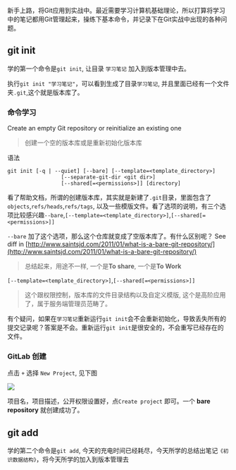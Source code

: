 新手上路，将Git应用到实战中。最近需要学习计算机基础理论，所以打算将学习中的笔记都用Git管理起来，操练下基本命令，并记录下在Git实战中出现的各种问题。




## git init ##

学的第一个命令是`git init`, 让目录 `学习笔记` 加入到版本管理中去。

执行`git init "学习笔记"`，可以看到生成了目录`学习笔记`, 并且里面已经有一个文件夹`.git`,这个就是版本库了。

### 命令学习 ###
Create an empty Git repository or reinitialize an existing one
> 创建一个空的版本库或是重新初始化版本库

语法
```
git init [-q | --quiet] [--bare] [--template=<template_directory>]
                 [--separate-git-dir <git dir>]
                 [--shared[=<permissions>]] [directory]
```

看了帮助文档，所谓的创建版本库，其实就是新建了`.git`目录，里面包含了`objects`,`refs/heads`,`refs/tags`, 以及一些模版文件。看了选项的说明，有三个选项比较感兴趣`--bare`,`[--template=<template_directory>]`,`[--shared[=<permissions>]]`

`--bare` 加了这个选项，那么这个仓库就变成了空版本库了。有什么区别呢？
See diff in [http://www.saintsjd.com/2011/01/what-is-a-bare-git-repository/](http://www.saintsjd.com/2011/01/what-is-a-bare-git-repository/)
> 总结起来，用途不一样, 一个是**To share**, 一个是**To Work**

`[--template=<template_directory>]`,`[--shared[=<permissions>]]`
> 这个跟权限控制，版本库的文件目录结构以及自定义模版, 这个是高阶应用了，属于服务端管理员范畴了。

有个疑问，如果在`学习笔记`重新运行`git init`会不会重新初始化，导致丢失所有的提交记录呢？答案是不会。重新运行`git init`是很安全的，不会重写已经存在的文件。

### GitLab 创建 ###

点击 `+` 选择 `New Project`, 见下图

![](https://i.imgur.com/XeHSpIH.png)

项目名，项目描述，公开权限设置好，点`Create project` 即可。一个 **bare repository** 就创建成功了。

## git add ##

学的第二个命令是`git add`, 今天的充电时间已经耗尽，今天所学的总结出笔记`《初识数据结构》`，将今天所学的加入到版本管理去




